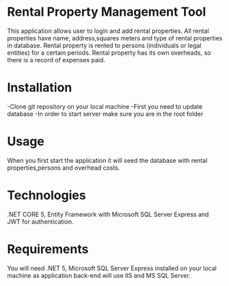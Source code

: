 # Rental Property Management Tool
This application allows user to login and add rental properties. All rental properties have name, address,squares meters and type of rental properties in database. Rental property is rented to persons (individuals or legal entities) for a certain periods. Rental property has its own overheads, so there is a record of expenses paid.
# Installation
-Clone git repository on your local machine
-First you need to update database
-In order to start server make sure you are in the root folder
# Usage
When you first start the application it will seed the database with rental properties,persons and overhead costs.
# Technologies
.NET CORE 5, Entity Framework with Microsoft SQL Server Express and JWT for authentication.
# Requirements
You will need .NET 5, Microsoft SQL Server Express installed on your local machine as application back-end will use IIS and MS SQL Server.
